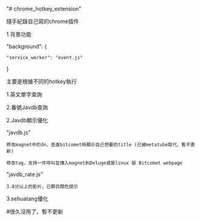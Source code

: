 "# chrome_hotkey_extension"

隨手紀錄自己寫的chrome插件


1.背景功能

"background": {

    "service_worker": "event.js"

  }

主要是根據不同的hotkey執行

1.英文單字查詢

2.番號Javdb查詢


2.Javdb顯示優化

"javdb.js"

    修改magnet中的dn，丟進bitcomet時顯示自己想要的title (已被metatube取代，暫不更新)

    修改tag，支持一件呼叫並傳入magnet到Deluge或是linux 版 Bitcomet webpage

"javdb_rate.js"

    3.8分以上的影片，已顯目顏色提示


3.sehuatang優化

#很久沒用了，暫不更新
